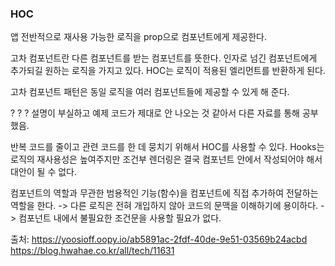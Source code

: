 ### HOC

앱 전반적으로 재사용 가능한 로직을 prop으로 컴포넌트에게 제공한다.

고차 컴포넌트란 다른 컴포넌트를 받는 컴포넌트를 뜻한다. 인자로 넘긴 컴포넌트에게 추가되길 원하는 로직을 가지고 있다. HOC는 로직이 적용된 엘리먼트를 반환하게 된다.

고차 컴포넌트 패턴은 동일 로직을 여러 컴포넌트들에 제공할 수 있게 해 준다.

? ? ?
설명이 부실하고 예제 코드가 제대로 안 나오는 것 같아서 다른 자료를 통해 공부했음.

반복 코드를 줄이고 관련 코드를 한 데 뭉치기 위해서 HOC를 사용할 수 있다. Hooks는 로직의 재사용성은 높여주지만 조건부 렌더링은 결국 컴포넌트 안에서 작성되어야 해서 대안이 될 수 없다.

컴포넌트의 역할과 무관한 범용적인 기능(함수)을 컴포넌트에 직접 추가하여 전달하는 역할을 한다.
-> 다른 로직은 전혀 개입하지 않아 코드의 문맥을 이해하기에 용이하다.
-> 컴포넌트 내에서 불필요한 조건문을 사용할 필요가 없다.

출처:
https://yoosioff.oopy.io/ab5891ac-2fdf-40de-9e51-03569b24acbd
https://blog.hwahae.co.kr/all/tech/11631
